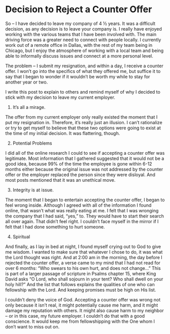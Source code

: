 # Decision to Reject a Counter Offer

So – I have decided to leave my company of 4 ½ years. It was a difficult decision, as any decision is to leave your company is. I really have enjoyed working with the various teams that I have been involved with. The main driving force was a greater need to connect with people locally. I currently work out of a remote office in Dallas, with the rest of my team being in Chicago, but I enjoy the atmosphere of working with a local team and being able to informally discuss issues and connect at a more personal level.

The problem – I submit my resignation, and within a day, I receive a counter offer. I won’t go into the specifics of what they offered me, but suffice it to say that I began to wonder if it wouldn’t be worth my while to stay for another year or two.

I write this post to explain to others and remind myself of why I decided to stick with my decision to leave my current employer.

1. It’s all a mirage.

The offer from my current employer only really existed the moment that I put my resignation in. Therefore, it’s really just an illusion. I can’t rationalize or try to get myself to believe that these two options were going to exist at the time of my initial decision. It was flattering, though.

2. Potential Problems

I did all of the online research I could to see if accepting a counter offer was legitimate. Most information that I gathered suggested that it would not be a good idea, because 99% of the time the employee is gone within 6-12 months either because the original issue was not addressed by the counter offer or the employer replaced the person since they were disloyal. And most posts mentioned that it was an unethical move.

3. Integrity is at issue.

The moment that I began to entertain accepting the counter offer, I began to feel wrong inside. Although I agreed with all of the information I found online, that wasn’t what was really eating at me. I felt that I was wronging the company that I had said, “yes,” to. They would have to start their search all over again. That didn’t feel right. I couldn’t face myself in the mirror if I felt that I had done something to hurt someone.

4. Spiritual

And finally, as I lay in bed at night, I found myself crying out to God to give me wisdom. I wanted to make sure that whatever I chose to do, it was what the Lord thought was right. And at 2:00 am in the morning, the day before I rejected the counter offer, a verse came to my mind that I had not read for over 6 months: “Who swears to his own hurt, and does not change…” This is part of a larger passage of scripture in Psalms chapter 15, where King David asks “O Lord, who shall sojourn in your tent? Who shall dwell on your holy hill?” And the list that follows explains the qualities of one who can fellowship with the Lord. And keeping promises must be high on His list.

I couldn’t deny the voice of God. Accepting a counter offer was wrong not only because it isn’t real, it might potentially cause me harm, and it might damage my reputation with others. It might also cause harm to my neighbor – or in this case, my future employer. I couldn’t do that with a good conscience. It would keep me from fellowshipping with the One whom I don’t want to miss out on.